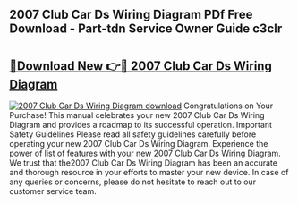 ## 2007 Club Car Ds Wiring Diagram PDf Free Download - Part-tdn Service Owner Guide c3cIr

# <h2><a href="http://dfk2v08.blite.top/?on=2007+Club+Car+Ds+Wiring+Diagram">🔗Download New 👉🔴 2007 Club Car Ds Wiring Diagram</a></h2>

[![2007 Club Car Ds Wiring Diagram download](https://i.imgur.com/lujVjoI.png)](http://dfk2v08.blite.top/?on=2007+Club+Car+Ds+Wiring+Diagram)
Congratulations on Your Purchase! This manual celebrates your new 2007 Club Car Ds Wiring Diagram and provides a roadmap to its successful operation. Important Safety Guidelines Please read all safety guidelines carefully before operating your new 2007 Club Car Ds Wiring Diagram. Experience the power of list of features with your new 2007 Club Car Ds Wiring Diagram. We trust that the2007 Club Car Ds Wiring Diagram has been an accurate and thorough resource in your efforts to master your new device. In case of any queries or concerns, please do not hesitate to reach out to our customer service team.
